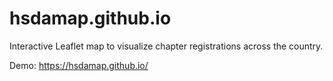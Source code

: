# hsdamap.github.io

Interactive Leaflet map to visualize chapter registrations across the country.

Demo: https://hsdamap.github.io/
